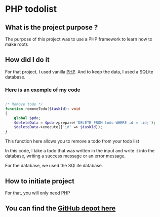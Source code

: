 # PHP todolist <Badge type="tip" text="PHP" />

## What is the project purpose ?

The purpose of this project was to use a PHP framework to learn how to make roots


## How did I do it

For that project, I used vanilla [PHP](https://php.net/). And to keep the data, I used a SQLite database.

### Here is an exemple of my code


```php

/* Remove todo */
function removeTodo($taskId): void
{
    global $pdo;
    $deleteData = $pdo->prepare('DELETE FROM todo WHERE id = :id;');
    $deleteData->execute(['id' => $taskId]);
}

```

This function here allows you to remove a todo from your todo list

In this code, I take a todo that was written in the input and write it into
the database, writing a success message or an error message.

For the database, we used the SQLite database.

## How to initiate project

For that, you will only need [PHP](https://www.php.net/downloads)

## You can find the [GitHub depot here](https://github.com/Alex-zReeZ/todo_php)
